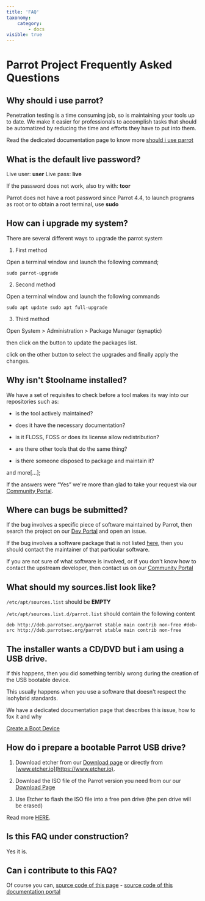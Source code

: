 ```yaml
---
title: 'FAQ'
taxonomy:
    category:
        - docs
visible: true
---
```


# Parrot Project Frequently Asked Questions

## Why should i use parrot?

Penetration testing is a time consuming job, so is maintaining your tools up to date.
We make it easier for professionals to accomplish tasks that should be automatized by reducing the time and efforts they have to put into them.

Read the dedicated documentation page to know more
[should i use parrot](https://www.parrotsec.org/docs/intro/should-i-use-parrot/)



## What is the default live password?

Live user: **user**
Live pass: **live**

If the password does not work, also try with: **toor**

Parrot does not have a root password since Parrot 4.4, to launch programs as root or to obtain a root terminal, use **sudo**



## How can i upgrade my system?

There are several different ways to upgrade the parrot system

1) First method

Open a terminal window and launch the following command;

`sudo parrot-upgrade`

2) Second method

Open a terminal window and launch the following commands

`sudo apt update
sudo apt full-upgrade
`

3) Third method

Open System > Administration > Package Manager (synaptic)

then click on the button to update the packages list.

click on the other button to select the upgrades and finally apply the changes.



## Why isn't $toolname installed?

We have a set of requisites to check before a tool makes its way into our repositories such as:

- is the tool actively maintained?

- does it have the necessary documentation?

- is it FLOSS, FOSS or does its license allow redistribution?

- are there other tools that do the same thing?

- is there someone disposed to package and maintain it?


and more[...];


If the answers were “Yes” we're more than glad to take your request via our [Community Portal](https://community.parrotsec.org/c/development).



## Where can bugs be submitted?

If the bug involves a specific piece of software maintained by Parrot, then search the project on our <html><a href="https://dev.parrotsec.org/parrot" target="_blank" class="btn btn-primary">Dev Portal</a></html> and open an issue.

If the bug involves a software package that is not listed <html><a href="https://dev.parrotsec.org/parrot" target="_blank" class="btn btn-primary">here</a></html>, then you should contact the maintainer of that particular software.

If you are not sure of what software is involved, or if you don't know how to contact the upstream developer, then contact us on our [Community Portal](https://community.parrotsec.org/)

## What should my sources.list look like?

`/etc/apt/sources.list` should be **EMPTY**

`/etc/apt/sources.list.d/parrot.list` should contain the following content

`deb http://deb.parrotsec.org/parrot stable main contrib non-free
#deb-src http://deb.parrotsec.org/parrot stable main contrib non-free
`


## The installer wants a CD/DVD but i am using a USB drive.

If this happens, then you did something terribly wrong during the creation of the USB bootable device.

This usually happens when you use a software that doesn't respect the isohybrid standards.

We have a dedicated documentation page that describes this issue, how to fox it and why

[Create a Boot Device](getting-started/create-boot-device)

## How do i prepare a bootable Parrot USB drive?

1) Download etcher from our [Download page](https://www.parrotsec.org/download.php) or directly from [www.etcher.io](https://www.etcher.io).

2) Download the ISO file of the Parrot version you need from our our [Download Page](https://www.parrotsec.org/download.php)

3) Use Etcher to flash the ISO file into a free pen drive (the pen drive will be erased)

Read more [HERE](https://www.parrotsec.org/docs/getting-started/create-boot-device).


## Is this FAQ under construction?

Yes it is.

## Can i contribute to this FAQ?

Of course you can, [source code of this page](https://nest.parrotsec.org/parrot-organization/documentation/blob/master/docs/faq.md) - [source code of this documentation portal](https://nest.parrotsec.org/parrot-organization/documentation)